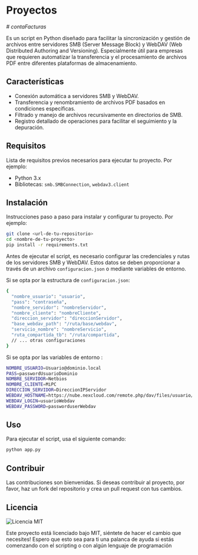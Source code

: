 # Proyectos

<em> # contaFacturas </em>

Es un script en Python diseñado para facilitar la sincronización y gestión de archivos entre servidores SMB (Server Message Block) y WebDAV (Web Distributed Authoring and Versioning). Especialmente útil para empresas que requieren automatizar la transferencia y el procesamiento de archivos PDF entre diferentes plataformas de almacenamiento.

## Características

- Conexión automática a servidores SMB y WebDAV.
- Transferencia y renombramiento de archivos PDF basados en condiciones específicas.
- Filtrado y manejo de archivos recursivamente en directorios de SMB.
- Registro detallado de operaciones para facilitar el seguimiento y la depuración.

## Requisitos

Lista de requisitos previos necesarios para ejecutar tu proyecto. Por ejemplo:

- Python 3.x
- Bibliotecas: `smb.SMBConnection`, `webdav3.client`

## Instalación

Instrucciones paso a paso para instalar y configurar tu proyecto. Por ejemplo:

```bash
git clone <url-de-tu-repositorio>
cd <nombre-de-tu-proyecto>
pip install -r requirements.txt

```

Antes de ejecutar el script, es necesario configurar las credenciales y rutas de los servidores SMB y WebDAV. Estos datos se deben proporcionar a través de un archivo `configuracion.json` o mediante variables de entorno.

Si se opta por la estructura de `configuracion.json`:

```bash
{
  "nombre_usuario": "usuario",
  "pass": "contraseña",
  "nombre_servidor": "nombreServidor",
  "nombre_cliente": "nombreCliente",
  "direccion_servidor": "direccionServidor",
  "base_webdav_path": "/ruta/base/webdav",
  "servicio_nombre": "nombreServicio",
  "ruta_compartida_tb": "/ruta/compartida",
  // ... otras configuraciones
}
```

Si se opta por las variables de entorno :

```bash
NOMBRE_USUARIO=Usuario@dominio.local
PASS=passwordUsuarioDominio
NOMBRE_SERVIDOR=Netbios
NOMBRE_CLIENTE=MiPC
DIRECCION_SERVIDOR=DireccionIPServidor
WEBDAV_HOSTNAME=https://nube.nexcloud.com/remote.php/dav/files/usuario/
WEBDAV_LOGIN=usuarioWebdav
WEBDAV_PASSWORD=passworduserWebdav
```

## Uso

Para ejecutar el script, usa el siguiente comando:

```python
python app.py
```

## Contribuir

Las contribuciones son bienvenidas. Si deseas contribuir al proyecto, por favor, haz un fork del repositorio y crea un pull request con tus cambios.

## Licencia

![Licencia MIT](https://img.shields.io/badge/license-MIT-green)

Este proyecto está licenciado bajo MIT, siéntete de hacer el cambio que necesites!
Espero que esto sea para ti una palanca de ayuda si estás comenzando con el scripting o con algún lenguaje de programación

